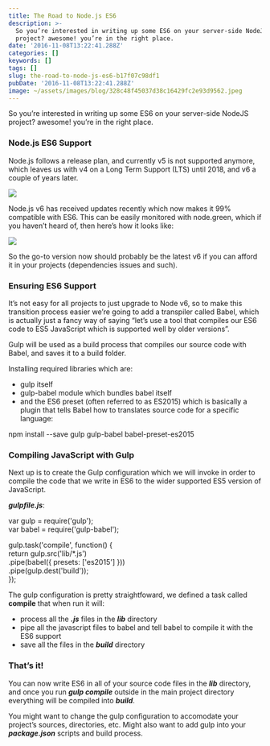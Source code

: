 ```yaml
---
title: The Road to Node.js ES6
description: >-
  So you’re interested in writing up some ES6 on your server-side NodeJS
  project? awesome! you’re in the right place.
date: '2016-11-08T13:22:41.288Z'
categories: []
keywords: []
tags: []
slug: the-road-to-node-js-es6-b17f07c98df1
pubDate: '2016-11-08T13:22:41.288Z'
image: ~/assets/images/blog/328c48f45037d38c16429fc2e93d9562.jpeg
---
```


So you’re interested in writing up some ES6 on your server-side NodeJS project? awesome! you’re in the right place.

### Node.js ES6 Support

Node.js follows a release plan, and currently v5 is not supported anymore, which leaves us with v4 on a Long Term Support (LTS) until 2018, and v6 a couple of years later.

![](/images/blog/1__8X5DxrahgY__BKm__EVTp26g.png)

Node.js v6 has received updates recently which now makes it 99% compatible with ES6. This can be easily monitored with node.green, which if you haven’t heard of, then here’s how it looks like:

![](/images/blog/1__C__3OG2hAfercl1DAg6MRcQ.png)

So the go-to version now should probably be the latest v6 if you can afford it in your projects (dependencies issues and such).

### Ensuring ES6 Support

It’s not easy for all projects to just upgrade to Node v6, so to make this transition process easier we’re going to add a transpiler called Babel, which is actually just a fancy way of saying “let’s use a tool that compiles our ES6 code to ES5 JavaScript which is supported well by older versions”.

Gulp will be used as a build process that compiles our source code with Babel, and saves it to a build folder.

Installing required libraries which are:

*   gulp itself
*   gulp-babel module which bundles babel itself
*   and the ES6 preset (often referred to as ES2015) which is basically a plugin that tells Babel how to translates source code for a specific language:

npm install --save gulp gulp-babel babel-preset-es2015

### Compiling JavaScript with Gulp

Next up is to create the Gulp configuration which we will invoke in order to compile the code that we write in ES6 to the wider supported ES5 version of JavaScript.

**_gulpfile.js_**:

var gulp = require('gulp');  
var babel = require('gulp-babel');  
  
gulp.task('compile', function() {  
    return gulp.src('lib/\*.js')  
        .pipe(babel({ presets: \['es2015'\] }))  
        .pipe(gulp.dest('build'));  
});

The gulp configuration is pretty straightfoward, we defined a task called **compile** that when run it will:

*   process all the **_.js_** files in the **_lib_** directory
*   pipe all the javascript files to babel and tell babel to compile it with the ES6 support
*   save all the files in the **_build_** directory

### That’s it!

You can now write ES6 in all of your source code files in the **_lib_** directory, and once you run **_gulp compile_** outside in the main project directory everything will be compiled into **_build_**.

You might want to change the gulp configuration to accomodate your project’s sources, directories, etc. Might also want to add gulp into your **_package.json_** scripts and build process.